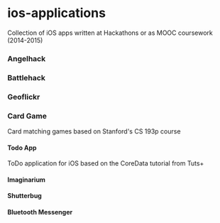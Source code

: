 # ios-applications
Collection of iOS apps written at Hackathons or as MOOC coursework (2014-2015)

### Angelhack
### Battlehack
### Geoflickr
### Card Game
Card matching games based on Stanford's CS 193p course

#### Todo App
ToDo application for iOS based on the CoreData tutorial from Tuts+

#### Imaginarium
#### Shutterbug
#### Bluetooth Messenger
